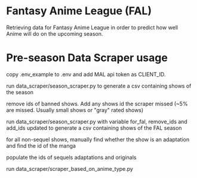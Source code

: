# Fantasy Anime League (FAL)
Retrieving data for Fantasy Anime League in order to predict how well Anime will do on the upcoming season.

# Pre-season Data Scraper usage
copy .env_example to .env and add MAL api token as CLIENT_ID.

run data_scraper/season_scraper.py to generate a csv containing shows of the season

remove ids of banned shows. Add any shows id the scraper missed (~5% are missed. Usually small shows or "gray" rated shows)

run data_scraper/season_scraper.py with variable for_fal, remove_ids and add_ids updated to generate a csv containing shows of the FAL season

for all non-sequel shows, manually find whether the show is an adaptation and find the id of the manga

populate the ids of sequels adaptations and originals

run data_scraper/scraper_based_on_anime_type.py
